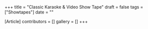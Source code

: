 +++
title = "Classic Karaoke & Video Show Tape"
draft = false
tags = ["Showtapes"]
date = ""

[Article]
contributors = []
gallery = []
+++